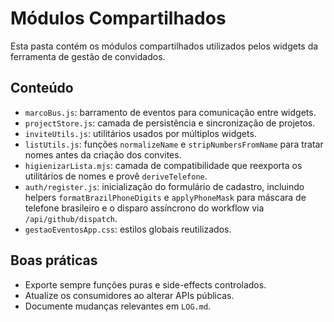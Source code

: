 # Módulos Compartilhados

Esta pasta contém os módulos compartilhados utilizados pelos widgets da ferramenta de gestão de convidados.

## Conteúdo
- `marcoBus.js`: barramento de eventos para comunicação entre widgets.
- `projectStore.js`: camada de persistência e sincronização de projetos.
- `inviteUtils.js`: utilitários usados por múltiplos widgets.
- `listUtils.js`: funções `normalizeName` e `stripNumbersFromName` para tratar nomes antes da criação dos convites.
- `higienizarLista.mjs`: camada de compatibilidade que reexporta os utilitários de nomes e provê `deriveTelefone`.
- `auth/register.js`: inicialização do formulário de cadastro, incluindo helpers `formatBrazilPhoneDigits` e `applyPhoneMask` para máscara de telefone brasileiro e o disparo assíncrono do workflow via `/api/github/dispatch`.
- `gestaoEventosApp.css`: estilos globais reutilizados.

## Boas práticas
- Exporte sempre funções puras e side-effects controlados.
- Atualize os consumidores ao alterar APIs públicas.
- Documente mudanças relevantes em `LOG.md`.
